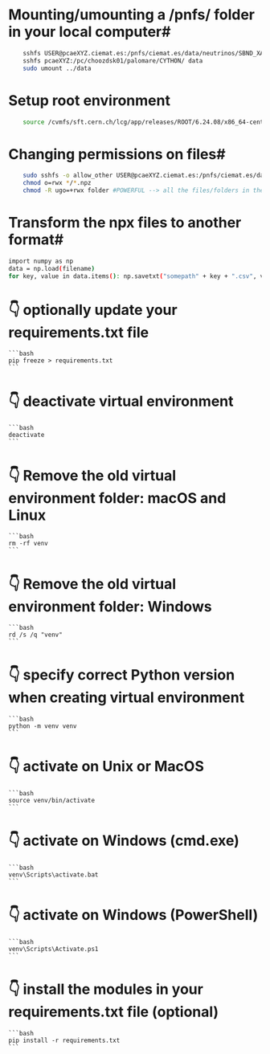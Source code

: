 # Mounting/umounting a /pnfs/ folder in your local computer#
```bash
    sshfs USER@pcaeXYZ.ciemat.es:/pnfs/ciemat.es/data/neutrinos/SBND_XA_PDE ../data
    sshfs pcaeXYZ:/pc/choozdsk01/palomare/CYTHON/ data
    sudo umount ../data
```

# Setup root environment
```bash
    source /cvmfs/sft.cern.ch/lcg/app/releases/ROOT/6.24.08/x86_64-centos7-gcc48-opt/bin/thisroot.sh 
```

# Changing permissions on files#
```bash
    sudo sshfs -o allow_other USER@pcaeXYZ.ciemat.es:/pnfs/ciemat.es/data/neutrinos/SBND_XA_PDE ../data
    chmod o=rwx */*.npz
    chmod -R ugo=+rwx folder #POWERFUL --> all the files/folders in the folder you choose are available for everyone
```

# Transform the npx files to another format#
```bash
import numpy as np
data = np.load(filename)
for key, value in data.items(): np.savetxt("somepath" + key + ".csv", value)
```

# 👇️ optionally update your requirements.txt file
    ```bash
    pip freeze > requirements.txt
    ```
# 👇️ deactivate virtual environment
    ```bash
    deactivate
    ```
# 👇️ Remove the old virtual environment folder: macOS and Linux
    ```bash
    rm -rf venv
    ```
# 👇️ Remove the old virtual environment folder: Windows
    ```bash
    rd /s /q "venv"
    ```
# 👇️ specify correct Python version when creating virtual environment
    ```bash
    python -m venv venv
    ```
# 👇️ activate on Unix or MacOS
    ```bash
    source venv/bin/activate
    ```
# 👇️ activate on Windows (cmd.exe)
    ```bash
    venv\Scripts\activate.bat
    ```
# 👇️ activate on Windows (PowerShell)
    ```bash
    venv\Scripts\Activate.ps1
    ```
# 👇️ install the modules in your requirements.txt file (optional)
    ```bash
    pip install -r requirements.txt
    ```
